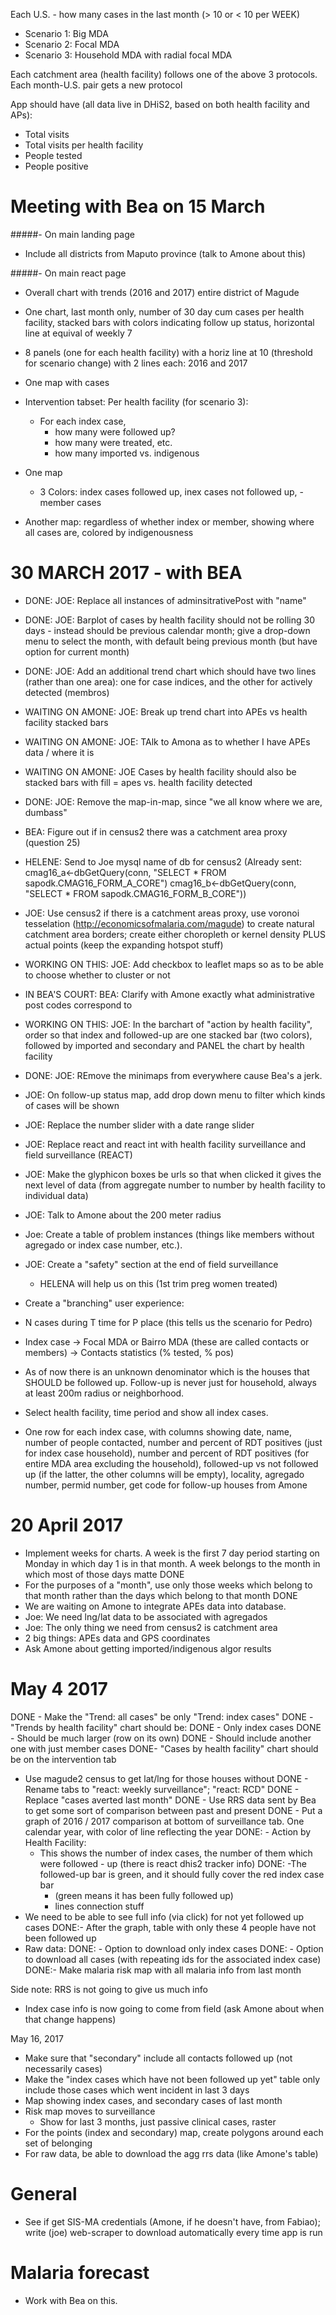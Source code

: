 Each U.S. - how many cases in the last month (> 10 or < 10 per WEEK)
  - Scenario 1: Big MDA
  - Scenario 2: Focal MDA
  - Scenario 3: Household MDA with radial focal MDA

  Each catchment area (health facility) follows one of the above 3 protocols.
  Each month-U.S. pair gets a new protocol

App should have (all data live in DHiS2, based on both health facility and APs):

- Total visits
- Total visits per health facility
- People tested
- People positive


# Meeting with Bea on 15 March

#####- On main landing page
- Include all districts from Maputo province (talk to Amone about this)

#####- On main react page
- Overall chart with trends (2016 and 2017) entire district of Magude
- One chart, last month only, number of 30 day  cum cases per health facility, stacked bars with colors indicating follow up status, horizontal line at equival of weekly 7
- 8 panels (one for each health facility) with a horiz line at 10 (threshold for scenario change) with 2 lines each: 2016 and 2017
- One map with cases

- Intervention tabset: 
  Per health facility (for scenario 3):
  - For each index case,
    - how many were followed up?
    - how many were treated, etc.
    - how many imported vs. indigenous
- One map
  - 3 Colors: index cases followed up, inex cases not followed up,
            - member cases
- Another map: regardless of whether index or member, showing where all cases are, colored by indigenousness

# 30 MARCH 2017 - with BEA

- DONE: JOE: Replace all instances of adminsitrativePost with "name"
- DONE: JOE: Barplot of cases by health facility should not be rolling 30 days - instead should be previous calendar month; give a drop-down menu to select the month, with default being previous month (but have option for current month)
- DONE: JOE: Add an additional trend chart which should have two lines (rather than one area): one for case indices, and the other for actively detected (membros)
- WAITING ON AMONE: JOE: Break up trend chart into APEs vs health facility stacked bars 
- WAITING ON AMONE: JOE: TAlk to Amona as to whether I have APEs data / where it is
- WAITING ON AMONE: JOE Cases by health facility should also be stacked bars with fill = apes vs. health facility detected
- DONE: JOE: Remove the map-in-map, since "we all know where we are, dumbass"
- BEA: Figure out if in census2 there was a catchment area proxy (question 25)
- HELENE: Send to Joe mysql name of db for census2
(Already sent: cmag16_a<-dbGetQuery(conn, "SELECT * FROM sapodk.CMAG16_FORM_A_CORE")
cmag16_b<-dbGetQuery(conn, "SELECT * FROM sapodk.CMAG16_FORM_B_CORE"))
- JOE: Use census2 if there is a catchment areas proxy, use voronoi tesselation (http://economicsofmalaria.com/magude) to create natural catchment area borders; create either choropleth or kernel density PLUS actual points (keep the expanding hotspot stuff)
- WORKING ON THIS: JOE: Add checkbox to leaflet maps so as to be able to choose whether to cluster or not
- IN BEA'S COURT: BEA: Clarify with Amone exactly what administrative post codes correspond to
- WORKING ON THIS: JOE: In the barchart of "action by health facility", order so that index and followed-up are one stacked bar (two colors), followed by imported and secondary and PANEL the chart by health facility
- DONE: JOE: REmove the minimaps from everywhere cause Bea's a jerk.
- JOE: On follow-up status map, add drop down menu to filter which kinds of cases will be shown
- JOE: Replace the number slider with a date range slider
- JOE: Replace react and react int with health facility surveillance and field surveillance (REACT)
- JOE: Make the glyphicon boxes be urls so that when clicked it gives the next level of data (from aggregate number to number by health facility to individual data)
- JOE: Talk to Amone about the 200 meter radius
- Joe: Create a table of problem instances (things like members without agregado or index case number, etc.). 
- JOE: Create a "safety" section at the end of field surveillance
  - HELENA will help us on this (1st trim preg women treated)

- Create a "branching" user experience:
- N cases during T time for P place (this tells us the scenario for Pedro)
- Index case -> Focal MDA or Bairro MDA (these are called contacts or members) -> Contacts statistics (% tested, % pos) 
- As of now there is an unknown denominator which is the houses that SHOULD be followed up. Follow-up is never just for household, always at least 200m radius or neighborhood.

- Select health facility, time period and show all index cases.
- One row for each index case, with columns showing date, name, number of people contacted, number and percent of RDT positives (just for index case household), number and percent of RDT positives (for entire MDA area excluding the household), followed-up vs not followed up (if the latter, the other columns will be empty), locality, agregado number, permid number, get code for follow-up houses from Amone

# 20 April 2017
- Implement weeks for charts. A week is the first 7 day period starting on Monday in which day 1 is in that month. A week belongs to the month in which most of those days matte DONE
- For the purposes of a "month", use only those weeks which belong to that month rather than the days which belong to that month DONE
- We are waiting on Amone to integrate APEs data into database.
- Joe: We need lng/lat data to be associated with agregados
- Joe: The only thing we need from census2 is catchment area
- 2 big things: APEs data and GPS coordinates
- Ask Amone about getting imported/indigenous algor results 

# May 4 2017
DONE - Make the "Trend: all cases" be only "Trend: index cases"
DONE - "Trends by health facility" chart should be:
DONE  - Only index cases
DONE  - Should be much larger (row on its own)
DONE  - Should include another one with just member cases
DONE- "Cases by health facility" chart should be on the intervention tab
- Use magude2 census to get lat/lng for those houses without
DONE - Rename tabs to "react: weekly surveillance"; "react: RCD"
DONE - Replace "cases averted last month"
DONE - Use RRS data sent by Bea  to get some sort of comparison between past and present
DONE  - Put a graph of 2016 / 2017 comparison at bottom of surveillance tab. One calendar year, with color of line reflecting the year
DONE:  - Action by Health Facility:
    - This shows the number of index cases, the number of them which were followed - up (there is react dhis2 tracker info)
DONE:      -The followed-up bar is green, and it should fully cover the red index case bar
      - (green means it has been fully followed up)
      - lines connection stuff
- We need to be able to see full info (via click) for not yet followed up cases
DONE:- After the graph, table with only these 4 people have not been followed up
- Raw data:
DONE:  - Option to download only index cases
DONE:  - Option to download all cases (with repeating ids for the associated index case)
DONE:- Make malaria risk map with all malaria info from last month    

Side note: RRS is not going to give us much info
- Index case info is now going to come from field (ask Amone about when that change happens)

May 16, 2017
- Make sure that "secondary" include all contacts followed up (not necessarily cases)
- Make the "index cases which have not been followed up yet" table only include those cases which went incident in last 3 days
- Map showing index cases, and secondary cases of last month
- Risk map moves to surveillance
    - Show for last 3 months, just passive clinical cases, raster
- For the points (index and secondary) map, create polygons around each set of belonging
- For raw data, be able to download the agg rrs data (like Amone's table)

# General
- See if get SIS-MA credentials (Amone, if he doesn't have, from Fabiao); write (joe) web-scraper to download automatically every time app is run

# Malaria forecast
- Work with Bea on this.    